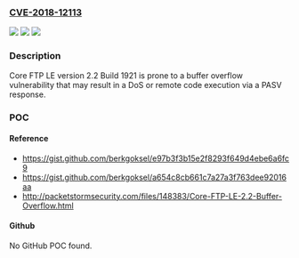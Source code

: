 ### [CVE-2018-12113](https://cve.mitre.org/cgi-bin/cvename.cgi?name=CVE-2018-12113)
![](https://img.shields.io/static/v1?label=Product&message=n%2Fa&color=blue)
![](https://img.shields.io/static/v1?label=Version&message=n%2Fa&color=blue)
![](https://img.shields.io/static/v1?label=Vulnerability&message=n%2Fa&color=brighgreen)

### Description

Core FTP LE version 2.2 Build 1921 is prone to a buffer overflow vulnerability that may result in a DoS or remote code execution via a PASV response.

### POC

#### Reference
- https://gist.github.com/berkgoksel/e97b3f3b15e2f8293f649d4ebe6a6fc9
- https://gist.github.com/berkgoksel/a654c8cb661c7a27a3f763dee92016aa
- http://packetstormsecurity.com/files/148383/Core-FTP-LE-2.2-Buffer-Overflow.html

#### Github
No GitHub POC found.

